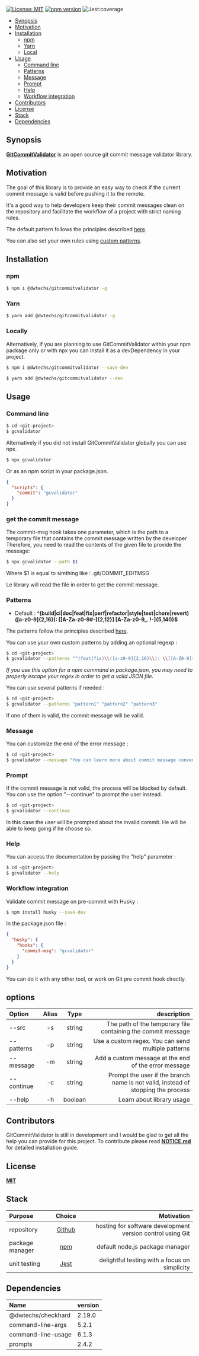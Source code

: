 
[![License: MIT](https://img.shields.io/npm/l/@dwtechs/gitcommitvalidator.svg)](https://opensource.org/licenses/MIT)
[![npm version](https://badge.fury.io/js/%40dwtechs%2Fgitcommitvalidator.svg)](https://www.npmjs.com/package/@dwtechs/gitcommitvalidator)
![Jest:coverage](https://img.shields.io/badge/Jest:coverage-100%25-brightgreen.svg)

- [Synopsis](#synopsis)
- [Motivation](#motivation)
- [Installation](#installation)
  - [npm](#npm)
  - [Yarn](#yarn)
  - [Local](#local)
- [Usage](#usage)
  - [Command line](#command-line)
  - [Patterns](#patterns)
  - [Message](#message)
  - [Prompt](#prompt)
  - [Help](#help)
  - [Workflow integration](#workflow-integration)
- [Contributors](#contributors)
- [License](#license)
- [Stack](#stack)
- [Dependencies](#dependencies)

## Synopsis

**[GitCommitValidator](https://github.com/DWTechs/GitCommitValidator)** is an open source git commit message validator library.

## Motivation

The goal of this library is to provide an easy way to check if the current commit message is valid before pushing it to the remote.

It's a good way to help developers keep their commit messages clean on the repository and facilitate the workflow of a project with strict naming rules.

The default pattern follows the principles described [here](https://dwtechs.github.io/efficient-git/conventional-commit/).

You can also set your own rules using [custom patterns](#patterns).

## Installation

### npm

```bash
$ npm i @dwtechs/gitcommitvalidator -g
```

### Yarn

```bash
$ yarn add @dwtechs/gitcommitvalidator -g
```

### Locally

Alternatively, if you are planning to use GitCommitValidator within your npm package only or with npx you can install it as a devDependency in your project.

```bash
$ npm i @dwtechs/gitcommitvalidator --save-dev
```

```bash
$ yarn add @dwtechs/gitcommitvalidator --dev
```

## Usage

### Command line

```bash
$ cd <git-project>
$ gcvalidator
```

Alternatively if you did not install GitCommitValidator globally you can use npx.

```bash
$ npx gcvalidator
```

Or as an npm script in your package.json.

```json
{
  "scripts": {
    "commit": "gcvalidator"
  }
}
```

### get the commit message

The commit-msg hook takes one parameter, which is the path to a temporary file that contains the commit message written by the developer
Therefore, you need to read the contents of the given file to provide the message:

```bash
$ npx gcvalidator --path $1
```
Where $1 is equal to simthing like : .git/COMMIT_EDITMSG

Le library will read the file in order to get the commit message.

### Patterns

- Default : **^(build|ci|doc|feat|fix|perf|refactor|style|test|chore|revert)\([a-z0-9]{2,16}\): \[[A-Za-z0-9\#-]{2,12}\] [A-Za-z0-9_\. !-]{5,140}$**

The patterns follow the principles described [here](https://dwtechs.github.io/efficient-git/conventional-commit/).

You can use your own custom patterns by adding an optional regexp :

```bash
$ cd <git-project>
$ gcvalidator --patterns "^(feat|fix)\\([a-z0-9]{2,16}\\): \\[[A-Z0-9]{2,25}\\] [a-z0-9_\\. -]{3,60}$"
```

_If you use this option for a npm command in package.json, you may need to properly escape your regex in order to get a valid JSON file._


You can use several patterns if needed : 

```bash
$ cd <git-project>
$ gcvalidator --patterns "pattern1" "pattern2" "pattern3"
```

If one of them is valid, the commit message will be valid.


### Message

You can customize the end of the error message :

```bash
$ cd <git-project>
$ gcvalidator --message "You can learn more about commit message conventions of this project on https://dwtechs.github.io/efficient-git/conventional-commit/"
```

### Prompt

If the commit message is not valid, the process will be blocked by default.
You can use the option "--continue" to prompt the user instead.

```bash
$ cd <git-project>
$ gcvalidator --continue
```

In this case the user will be prompted about the invalid commit. He will be able to keep going if he choose so.

### Help

You can access the documentation by passing the "help" parameter :

```bash
$ cd <git-project>
$ gcvalidator --help
```


### Workflow integration

Validate commit message on pre-commit with Husky :

```bash
$ npm install husky --save-dev
```

In the package.json file :

```json
{
  "husky": {
    "hooks": {
      "commit-msg": "gcvalidator"
    }
  }
}
```

You can do it with any other tool, or work on Git pre commit hook directly.

## options

| Option       | Alias |  Type   |                                                                      description |
| :----------  | :---: | :-----: | -------------------------------------------------------------------------------: |
| --src        |  -s   | string  |                     The path of the temporary file containing the commit message |
| --patterns   |  -p   | string  |                               Use a custom regex. You can send multiple patterns |
| --message    |  -m   | string  |                             Add a custom message at the end of the error message |
| --continue   |  -c   | string  | Prompt the user if the branch name is not valid, instead of stopping the process |
| --help       |  -h   | boolean |                                                        Learn about library usage |

## Contributors

GitCommitValidator is still in development and I would be glad to get all the help you can provide for this project.
To contribute please read **[NOTICE.md](https://github.com/DWTechs/GitCommitValidator/blob/master/NOTICE.md)** for detailed installation guide.

## License

**[MIT](https://github.com/DWTechs/GitCommitValidator/blob/master/LICENSE)**

## Stack

| Purpose         |                Choice                |                                                 Motivation |
| :-------------- | :----------------------------------: | ---------------------------------------------------------: |
| repository      |    [Github](https://github.com/)     | hosting for software development version control using Git |
| package manager | [npm](https://www.npmjs.com/get-npm) |                            default node.js package manager |
| unit testing    |      [Jest](https://jestjs.io/)      |              delightful testing with a focus on simplicity |

## Dependencies

| Name | version |
| :--- | :----- |
| @dwtechs/checkhard | 2.19.0 |
| command-line-args  | 5.2.1 |
| command-line-usage | 6.1.3 |
| prompts            | 2.4.2 |